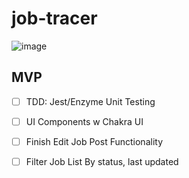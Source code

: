 # job-tracer

![image](https://user-images.githubusercontent.com/75869500/125496797-b383ccbd-588c-428f-a448-e0cfa440a5fd.png)

## MVP

- [ ] TDD: Jest/Enzyme Unit Testing

- [ ] UI Components w Chakra UI

- [ ] Finish Edit Job Post Functionality

- [ ] Filter Job List By status, last updated
